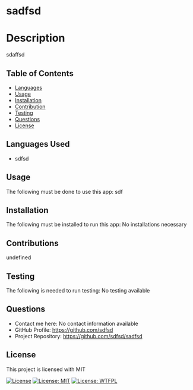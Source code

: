 # sadfsd
  

  # Description
  sdaffsd

  ## Table of Contents

  * [Languages](#Languages)
  * [Usage](#Usage)
  * [Installation](#Installation)
  * [Contribution](#Contributions)
  * [Testing](#Testing)
  * [Questions](#Questions)
  * [License](#License)

  ## Languages Used
  * sdfsd


  ## Usage
  The following must be done to use this app: sdf

  ## Installation
  The following must be installed to run this app: No installations necessary

  ## Contributions
  undefined

  ## Testing
  The following is needed to run testing: No testing available

  ## Questions
  * Contact me here: No contact information available
  * GitHub Profile: https://github.com/sdfsd
  * Project Repository: https://github.com/sdfsd/sadfsd

  ## License
  This project is licensed with MIT
  
  [![License](https://img.shields.io/badge/License-Apache_2.0-blue.svg)](https://opensource.org/licenses/Apache-2.0)
  [![License: MIT](https://img.shields.io/badge/License-MIT-yellow.svg)](https://opensource.org/licenses/MIT)
  [![License: WTFPL](https://img.shields.io/badge/License-WTFPL-brightgreen.svg)](http://www.wtfpl.net/about/)

